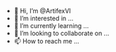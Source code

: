 - 👋 Hi, I’m @ArtifexVI
- 👀 I’m interested in ...
- 🌱 I’m currently learning ...
- 💞️ I’m looking to collaborate on ...
- 📫 How to reach me ...

<!---
ArtifexVI/ArtifexVI is a ✨ special ✨ repository because its `README.md` (this file) appears on your GitHub profile.
You can click the Preview link to take a look at your changes.
--->

